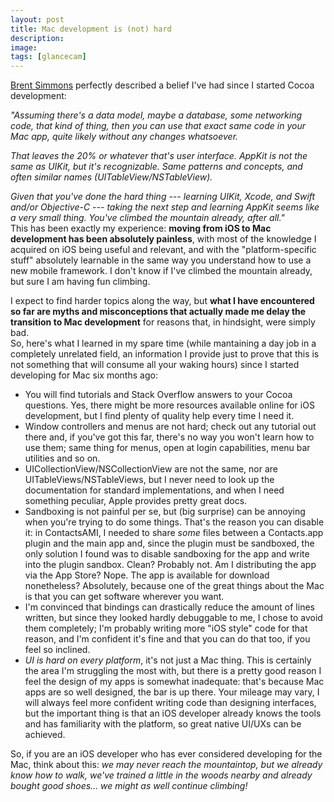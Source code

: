 ```yaml
---
layout: post
title: Mac development is (not) hard
description:
image:
tags: [glancecam]
---
```

[Brent Simmons](http://inessential.com/2018/04/25/youre_practically_a_mac_developer) perfectly described a belief I've had since I started Cocoa development:

*"Assuming there's a data model, maybe a database, some networking code, that kind of thing, then you can use that exact same code in your Mac app, quite likely without any changes whatsoever.*

*That leaves the 20% or whatever that's user interface. AppKit is not the same as UIKit, but it's recognizable. Same patterns and concepts, and often similar names (UITableView/NSTableView).*

*Given that you've done the hard thing --- learning UIKit, Xcode, and Swift and/or Objective-C --- taking the next step and learning AppKit seems like a very small thing. You've climbed the mountain already, after all."*\
This has been exactly my experience: **moving from iOS to Mac development has been absolutely painless**, with most of the knowledge I acquired on iOS being useful and relevant, and with the "platform-specific stuff" absolutely learnable in the same way you understand how to use a new mobile framework. I don't know if I've climbed the mountain already, but sure I am having fun climbing.

I expect to find harder topics along the way, but **what I have encountered so far are myths and misconceptions that actually made me delay the transition to Mac development** for reasons that, in hindsight, were simply bad.\
So, here's what I learned in my spare time (while mantaining a day job in a completely unrelated field, an information I provide just to prove that this is not something that will consume all your waking hours) since I started developing for Mac six months ago:

-   You will find tutorials and Stack Overflow answers to your Cocoa questions. Yes, there might be more resources available online for iOS development, but I find plenty of quality help every time I need it.
-   Window controllers and menus are not hard; check out any tutorial out there and, if you've got this far, there's no way you won't learn how to use them; same thing for menus, open at login capabilities, menu bar utilities and so on.
-   UICollectionView/NSCollectionView are not the same, nor are UITableViews/NSTableViews, but I never need to look up the documentation for standard implementations, and when I need something peculiar, Apple provides pretty great docs.
-   Sandboxing is not painful per se, but (big surprise) can be annoying when you're trying to do some things. That's the reason you can disable it: in ContactsAMI, I needed to share *some* files between a Contacts.app plugin and the main app and, since the plugin must be sandboxed, the only solution I found was to disable sandboxing for the app and write into the plugin sandbox. Clean? Probably not. Am I distributing the app via the App Store? Nope. The app is available for download nonetheless? Absolutely, because one of the great things about the Mac is that you can get software wherever you want.
-   I'm convinced that bindings can drastically reduce the amount of lines written, but since they looked hardly debuggable to me, I chose to avoid them completely; I'm probably writing more "iOS style" code for that reason, and I'm confident it's fine and that you can do that too, if you feel so inclined.
-   *UI is hard on every platform*, it's not just a Mac thing. This is certainly the area I'm struggling the most with, but there is a pretty good reason I feel the design of my apps is somewhat inadequate: that's because Mac apps are so well designed, the bar is up there. Your mileage may vary, I will always feel more confident writing code than designing interfaces, but the important thing is that an iOS developer already knows the tools and has familiarity with the platform, so great native UI/UXs can be achieved.

So, if you are an iOS developer who has ever considered developing for the Mac, think about this: *we may never reach the mountaintop, but we already know how to walk, we've trained a little in the woods nearby and already bought good shoes... we might as well continue climbing!*